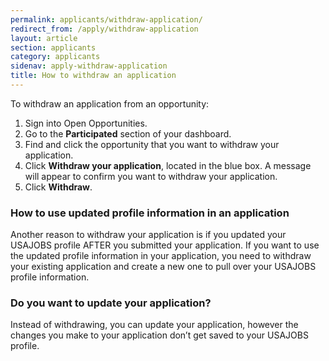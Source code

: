 ```yaml
---
permalink: applicants/withdraw-application/
redirect_from: /apply/withdraw-application
layout: article
section: applicants
category: applicants
sidenav: apply-withdraw-application
title: How to withdraw an application
---
```


To withdraw an application from an opportunity:

1. Sign into Open Opportunities.
2. Go to the **Participated** section of your dashboard.
3. Find and click the opportunity that you want to withdraw your application.
4. Click **Withdraw your application**, located in the blue box. A message will appear to confirm you want to withdraw your application.
5. Click **Withdraw**.

### How to use updated profile information in an application

Another reason to withdraw your application is if you updated your USAJOBS profile AFTER you submitted your application. If you want to use the updated profile information in your application, you need to withdraw your existing application and create a new one to pull over your USAJOBS profile information.

### Do you want to update your application?

Instead of withdrawing, you can update your application, however the changes you make to your application don’t get saved to your USAJOBS profile.
